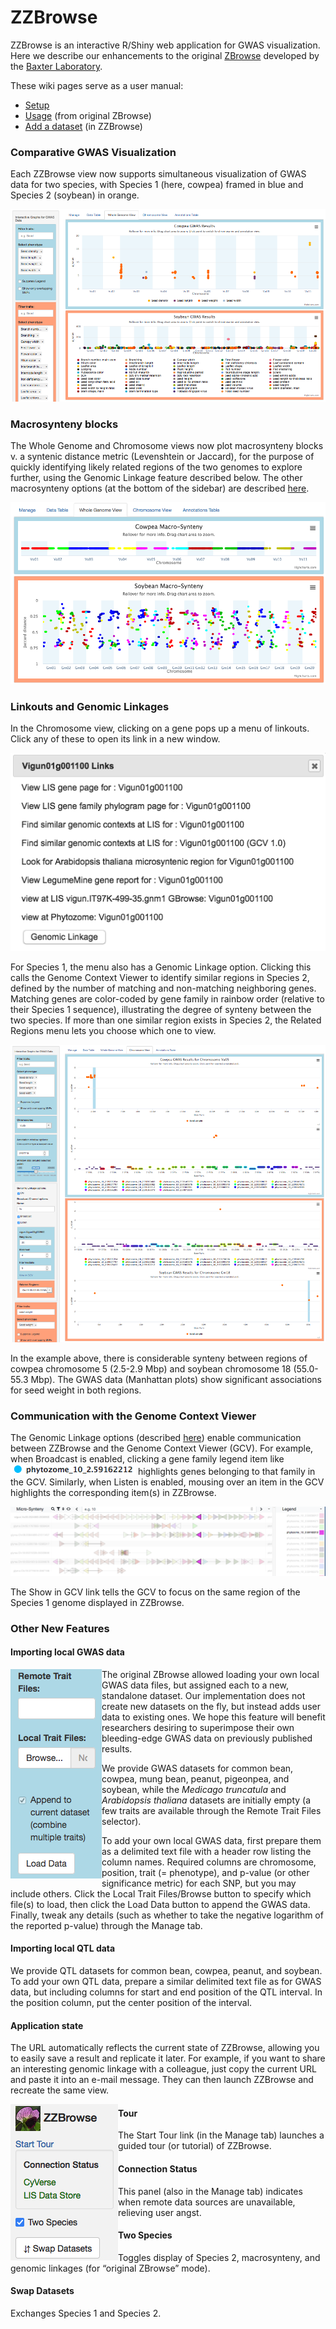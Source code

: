 # ZZBrowse

ZZBrowse is an interactive R/Shiny web application for GWAS visualization. Here we describe our enhancements to the original [ZBrowse](https://github.com/baxterlabZbrowse/ZBrowse) developed by the [Baxter Laboratory](https://www.baxterlab.org/untitled-cqi0).

These wiki pages serve as a user manual:

- [Setup](https://github.com/legumeinfo/ZZBrowse/wiki/Setup)
- [Usage](https://github.com/legumeinfo/ZZBrowse/wiki/Usage-(from-original-ZBrowse)) (from original ZBrowse)
- [Add a dataset](https://github.com/legumeinfo/ZZBrowse/wiki/Add-a-dataset) (in ZZBrowse)

### Comparative GWAS Visualization

Each ZZBrowse view now supports simultaneous visualization of GWAS data for two species, with Species 1 (here, cowpea) framed in blue and Species 2 (soybean) in orange.

![whole-genome-gwas](img/whgen.png)

### Macrosynteny blocks

The Whole Genome and Chromosome views now plot macrosynteny blocks v. a syntenic distance metric (Levenshtein or Jaccard), for the purpose of quickly identifying likely related regions of the two genomes to explore further, using the Genomic Linkage feature described below. The other macrosynteny options (at the bottom of the sidebar) are described [here](https://github.com/legumeinfo/ZZBrowse/wiki/Macrosynteny-options).

![macrosynteny](img/macrosynteny.png)

### Linkouts and Genomic Linkages

In the Chromosome view, clicking on a gene pops up a menu of linkouts. Click any of these to open its link in a new window.

![linkouts](img/linkouts.png)

For Species 1, the menu also has a Genomic Linkage option. Clicking this calls the Genome Context Viewer to identify similar regions in Species 2, defined by the number of matching and non-matching neighboring genes. Matching genes are color-coded by gene family in rainbow order (relative to their Species 1 sequence), illustrating the degree of synteny between the two species. If more than one similar region exists in Species 2, the Related Regions menu lets you choose which one to view.

![chromosome-gwas](img/chrom.png)

In the example above, there is considerable synteny between regions of cowpea chromosome 5 (2.5-2.9 Mbp) and soybean chromosome 18 (55.0-55.3 Mbp). The GWAS data (Manhattan plots) show significant associations for seed weight in both regions.

### Communication with the Genome Context Viewer

The Genomic Linkage options (described [here](https://github.com/legumeinfo/ZZBrowse/wiki/Genomic-Linkage-options)) enable communication between ZZBrowse and the Genome Context Viewer (GCV). For example, when Broadcast is enabled, clicking a gene family legend item like ![gene-family-legend](img/phytozome_10_2.59162212.png) highlights genes belonging to that family in the GCV. Similarly, when Listen is enabled, mousing over an item in the GCV highlights the corresponding item(s) in ZZBrowse.

![genomic-linkage](img/gcv.png)

The Show in GCV link tells the GCV to focus on the same region of the Species 1 genome displayed in ZZBrowse.

### Other New Features

#### Importing local GWAS data

<img src="img/load-data.png" align=left> The original ZBrowse allowed loading your own local GWAS data files, but assigned each to a new, standalone dataset. Our implementation does not create new datasets on the fly, but instead adds user data to existing ones. We hope this feature will benefit researchers desiring to superimpose their own bleeding-edge GWAS data on previously published results.

We provide GWAS datasets for common bean, cowpea, mung bean, peanut, pigeonpea, and soybean, while the _Medicago truncatula_ and _Arabidopsis thaliana_ datasets are initially empty (a few traits are available through the Remote Trait Files selector).

To add your own local GWAS data, first prepare them as a delimited text file with a header row listing the column names. Required columns are chromosome, position, trait (= phenotype), and p-value (or other significance metric) for each SNP, but you may include others. Click the Local Trait Files/Browse button to specify which file(s) to load, then click the Load Data button to append the GWAS data. Finally, tweak any details (such as whether to take the negative logarithm of the reported p-value) through the Manage tab.

#### Importing local QTL data

We provide QTL datasets for common bean, cowpea, peanut, and soybean. To add your own QTL data, prepare a similar delimited text file as for GWAS data, but including columns for start and end position of the QTL interval. In the position column, put the center position of the interval.

#### Application state

The URL automatically reflects the current state of ZZBrowse, allowing you to easily save a result and replicate it later. For example, if you want to share an interesting genomic linkage with a colleague, just copy the current URL and paste it into an e-mail message. They can then launch ZZBrowse and recreate the same view.

<img src="img/sidebar.png" align=left>

#### Tour

The Start Tour link (in the Manage tab) launches a guided tour (or tutorial) of ZZBrowse.

#### Connection Status

This panel (also in the Manage tab) indicates when remote data sources are unavailable, relieving user angst.

#### Two Species

Toggles display of Species 2, macrosynteny, and genomic linkages (for &ldquo;original ZBrowse&rdquo; mode).

#### Swap Datasets

Exchanges Species 1 and Species 2.
